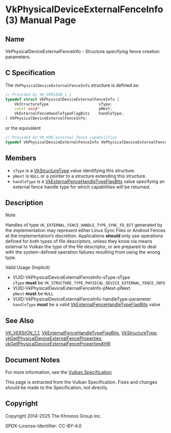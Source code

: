 # VkPhysicalDeviceExternalFenceInfo(3) Manual Page

## Name

VkPhysicalDeviceExternalFenceInfo - Structure specifying fence creation parameters.



## [](#_c_specification)C Specification

The `VkPhysicalDeviceExternalFenceInfo` structure is defined as:

```c++
// Provided by VK_VERSION_1_1
typedef struct VkPhysicalDeviceExternalFenceInfo {
    VkStructureType                      sType;
    const void*                          pNext;
    VkExternalFenceHandleTypeFlagBits    handleType;
} VkPhysicalDeviceExternalFenceInfo;
```

or the equivalent

```c++
// Provided by VK_KHR_external_fence_capabilities
typedef VkPhysicalDeviceExternalFenceInfo VkPhysicalDeviceExternalFenceInfoKHR;
```

## [](#_members)Members

- `sType` is a [VkStructureType](https://registry.khronos.org/vulkan/specs/latest/man/html/VkStructureType.html) value identifying this structure.
- `pNext` is `NULL` or a pointer to a structure extending this structure.
- `handleType` is a [VkExternalFenceHandleTypeFlagBits](https://registry.khronos.org/vulkan/specs/latest/man/html/VkExternalFenceHandleTypeFlagBits.html) value specifying an external fence handle type for which capabilities will be returned.

## [](#_description)Description

Note

Handles of type `VK_EXTERNAL_FENCE_HANDLE_TYPE_SYNC_FD_BIT` generated by the implementation may represent either Linux Sync Files or Android Fences at the implementation’s discretion. Applications **should** only use operations defined for both types of file descriptors, unless they know via means external to Vulkan the type of the file descriptor, or are prepared to deal with the system-defined operation failures resulting from using the wrong type.

Valid Usage (Implicit)

- [](#VUID-VkPhysicalDeviceExternalFenceInfo-sType-sType)VUID-VkPhysicalDeviceExternalFenceInfo-sType-sType  
  `sType` **must** be `VK_STRUCTURE_TYPE_PHYSICAL_DEVICE_EXTERNAL_FENCE_INFO`
- [](#VUID-VkPhysicalDeviceExternalFenceInfo-pNext-pNext)VUID-VkPhysicalDeviceExternalFenceInfo-pNext-pNext  
  `pNext` **must** be `NULL`
- [](#VUID-VkPhysicalDeviceExternalFenceInfo-handleType-parameter)VUID-VkPhysicalDeviceExternalFenceInfo-handleType-parameter  
  `handleType` **must** be a valid [VkExternalFenceHandleTypeFlagBits](https://registry.khronos.org/vulkan/specs/latest/man/html/VkExternalFenceHandleTypeFlagBits.html) value

## [](#_see_also)See Also

[VK\_VERSION\_1\_1](https://registry.khronos.org/vulkan/specs/latest/man/html/VK_VERSION_1_1.html), [VkExternalFenceHandleTypeFlagBits](https://registry.khronos.org/vulkan/specs/latest/man/html/VkExternalFenceHandleTypeFlagBits.html), [VkStructureType](https://registry.khronos.org/vulkan/specs/latest/man/html/VkStructureType.html), [vkGetPhysicalDeviceExternalFenceProperties](https://registry.khronos.org/vulkan/specs/latest/man/html/vkGetPhysicalDeviceExternalFenceProperties.html), [vkGetPhysicalDeviceExternalFencePropertiesKHR](https://registry.khronos.org/vulkan/specs/latest/man/html/vkGetPhysicalDeviceExternalFencePropertiesKHR.html)

## [](#_document_notes)Document Notes

For more information, see the [Vulkan Specification](https://registry.khronos.org/vulkan/specs/latest/html/vkspec.html#VkPhysicalDeviceExternalFenceInfo)

This page is extracted from the Vulkan Specification. Fixes and changes should be made to the Specification, not directly.

## [](#_copyright)Copyright

Copyright 2014-2025 The Khronos Group Inc.

SPDX-License-Identifier: CC-BY-4.0